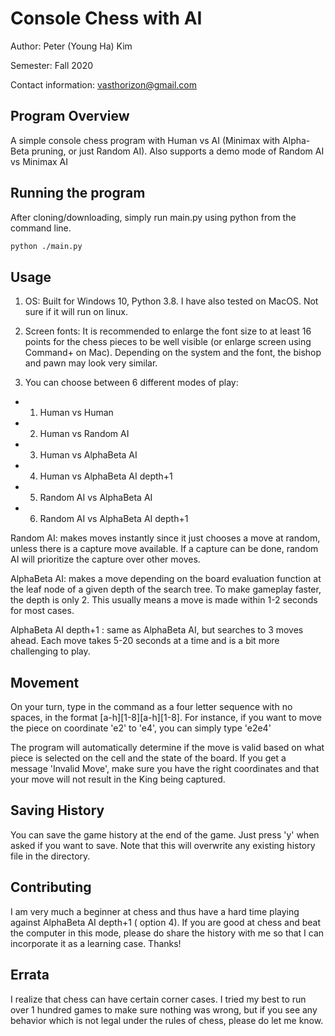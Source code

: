 # Console Chess with AI

Author: Peter (Young Ha) Kim

Semester: Fall 2020

Contact information: vasthorizon@gmail.com

## Program Overview

A simple console chess program with Human vs AI (Minimax with Alpha-Beta pruning, or just Random AI).   Also supports a demo mode of Random AI vs Minimax AI

## Running the program

After cloning/downloading, simply run main.py using python from the command line.

```bash
python ./main.py
```

## Usage

1. OS: Built for Windows 10, Python 3.8.  I have also tested on MacOS.  Not sure if it will run on linux.

2. Screen fonts:  It is recommended to enlarge the font size to at least 16 points for the chess pieces to be well visible (or enlarge screen using Command+ on Mac).  Depending on the system and the font, the bishop and pawn may look very similar.  

3. You can choose between 6 different modes of play:

* 1. Human vs Human
* 2. Human vs Random AI
* 3. Human vs AlphaBeta AI
* 4. Human vs AlphaBeta AI depth+1
* 5. Random AI vs AlphaBeta AI
* 6. Random AI vs AlphaBeta AI depth+1

Random AI: makes moves instantly since it just chooses a move at random, unless there is a capture move available.  If a capture can be done, random AI will prioritize the capture over other moves.

AlphaBeta AI: makes a move depending on the board evaluation function at the leaf node of a given depth of the search tree.  To make gameplay faster, the depth is only 2.  This usually means a move is made within 1-2 seconds for most cases.

AlphaBeta AI depth+1 : same as AlphaBeta AI, but searches to 3 moves ahead.  Each move takes 5-20 seconds at a time and is a bit more challenging to play.

## Movement
On your turn, type in the command as a four letter sequence with no spaces, in the format [a-h][1-8][a-h][1-8].  For instance, if you want to move the piece on coordinate 'e2' to 'e4', you can simply type 'e2e4'

The program will automatically determine if the move is valid based on what piece is selected on the cell and the state of the board.  If you get a message 'Invalid Move', make sure you have the right coordinates and that your move will not result in the King being captured.


## Saving History
You can save the game history at the end of the game.  Just press 'y' when asked if you want to save.  Note that this will overwrite any existing history file in the directory.


## Contributing
I am very much a beginner at chess and thus have a hard time playing against AlphaBeta AI depth+1 ( option 4).  If you are good at chess and beat the computer in this mode, please do share the history with me so that I can incorporate it as a learning case.  Thanks!

## Errata
I realize that chess can have certain corner cases.  I tried my best to run over 1 hundred games to make sure nothing was wrong, but if you see any behavior which is not legal under the rules of chess, please do let me know.
